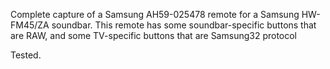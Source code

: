 Complete capture of a Samsung AH59-025478 remote for a Samsung HW-FM45/ZA soundbar.  This remote has some soundbar-specific buttons that are RAW, and some TV-specific buttons that are Samsung32 protocol

Tested.
